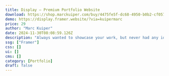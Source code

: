 ```yaml
---
title: Display — Premium Portfolio Website
download: https://shop.marckuiper.com/buy/4475fe5f-dc68-4950-b0b2-cf057db5c90e
demo: https://display.framer.website/?via=kuipermarc
price: 29
author: "Marc Kuiper"
date: 2024-11-30T08:08:59.126Z
description: "Always wanted to showcase your work, but never had any idea how to build a portfolio website? This is your time to shine! Meet Display, a Framer template to create your online portfolio."
ssg: ["Framer"]
css: []
ui: []
cms: []
category: [Portfolio]
draft: false
---
```

